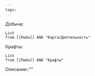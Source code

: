 ```yaml
---
tags:
---
```

Добыча:
```dataview
List
from [[Рыба]] AND "Карта/Деятельность"
```
Крафты:
```dataview
List
from [[Рыба]] AND "Крафты"
```
Описание::""
